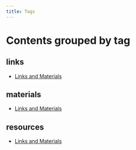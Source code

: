 ```yaml
---
title: Tags
---
```


# Contents grouped by tag



## <span class="tag">links</span>

  * [Links and Materials](links/info.md)

 


## <span class="tag">materials</span>

  * [Links and Materials](links/info.md)

 


## <span class="tag">resources</span>

  * [Links and Materials](links/info.md)

 
